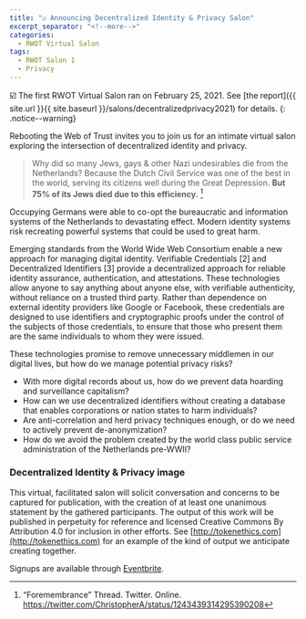 ```yaml
---
title: "☑️ Announcing Decentralized Identity & Privacy Salon"
excerpt_separator: "<!--more-->"
categories:
  - RWOT Virtual Salon
tags:
  - RWOT Salon 1
  - Privacy
---
```


☑️ The first RWOT Virtual Salon ran on February 25, 2021. See [the report]({{ site.url }}{{ site.baseurl }}/salons/decentralizedprivacy2021) for details.
{: .notice--warning}

Rebooting the Web of Trust invites you to join us for an intimate virtual salon exploring the intersection of decentralized identity and privacy.

> Why did so many Jews, gays & other Nazi undesirables die from the Netherlands? Because the Dutch Civil Service was one of the best in the world, serving its citizens well during the Great Depression. **But 75% of its Jews died due to this efficiency.** [^1]

Occupying Germans were able to co-opt the bureaucratic and information systems of the Netherlands to devastating effect. Modern identity systems risk recreating powerful systems that could be used to great harm.

Emerging standards from the World Wide Web Consortium enable a new approach for managing digital identity. Verifiable Credentials [2] and Decentralized Identifiers [3] provide a decentralized approach for reliable identity assurance, authentication, and attestations. These technologies allow anyone to say anything about anyone else, with verifiable authenticity, without reliance on a trusted third party. Rather than dependence on external identity providers like Google or Facebook, these credentials are designed to use identifiers and cryptographic proofs under the control of the subjects of those credentials, to ensure that those who present them are the same individuals to whom they were issued.

<!--more-->

These technologies promise to remove unnecessary middlemen in our digital lives, but how do we manage potential privacy risks?

* With more digital records about us, how do we prevent data hoarding and surveillance capitalism?
* How can we use decentralized identifiers without creating a database that enables corporations or nation states to harm individuals?
* Are anti-correlation and herd privacy techniques enough, or do we need to actively prevent de-anonymization?
* How do we avoid the problem created by the world class public service administration of the Netherlands pre-WWII?

### Decentralized Identity & Privacy image

This virtual, facilitated salon will solicit conversation and concerns to be captured for publication, with the creation of at least one unanimous statement by the gathered participants. The output of this work will be published in perpetuity for reference and licensed Creative Commons By Attribution 4.0 for inclusion in other efforts. See [http://tokenethics.com](http://tokenethics.com) for an example of the kind of output we anticipate creating together.

Signups are available through [Eventbrite](https://www.eventbrite.com/e/decentralized-identity-privacy-tickets-138645736129).

[^1]: “Foremembrance” Thread. Twitter. Online. https://twitter.com/ChristopherA/status/1243439314295390208
